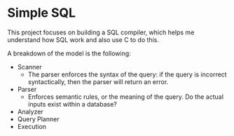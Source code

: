 # Simple SQL 


This project focuses on building a SQL compiler, which helps me understand how SQL work and also use C to do this. 

A breakdown of the model is the following: 

* Scanner
  + The parser enforces the syntax of the query: if the query is incorrect syntactically, then the parser will return an error. 
* Parser
  + Enforces semantic rules, or the meaning of the query. Do the actual inputs exist within a database?
* Analyzer
* Query Planner
* Execution
